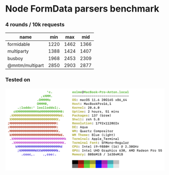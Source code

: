 # Node FormData parsers benchmark

### 4 rounds / 10k requests

|name            |min  |max  |mid  |
|----------------|-----|-----|-----|
|formidable      |1220 |1462 |1366 |
|multiparty      |1388 |1424 |1407 |
|busboy          |1968 |2453 |2309 |
|@mntm/multipart |2850 |2903 |2877 |

### Tested on

![MacBook](./assets/device.png)
